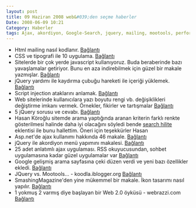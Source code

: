 ```yaml
---
layout: post
title: 09 Haziran 2008 web&#039;den seçme haberler
Date: 2008-06-09 10:21
Category: Haberler
tags: Ajax, akordiyon, Google-Search, jquery, mailing, mootools, performans, Script injection, tipografi, web2.0
---
```


-   Html mailing nasıl kodlanır. [Bağlantı][]
-   CSS ve tipografi ile 10 uygulama. [Bağlantı][1]
-   Sitelerde bir çok yerde javascript kullanıyoruz. Buda beraberinde
    bazı yavaşlamalar getiriyor. Bunu en aza indirebilmek için güzel bir
    makale yazmışlar. [Bağlantı][2]
-   jQuery yardımı ile kaydırma çubuğu hareketi ile içeriği yüklemek.
    [Bağlantı][3]
-   Script injection ataklarını anlamak. [Bağlantı][4]
-   Web sitelerinde kullanıcılara yazı boyutu rengi vb. değişiklikleri
    değiştirme imkanı vermek. Örnekler, fikirler ve tartışmalar
    [Bağlantı][5]
-   5 jQuery sorusu ve cevabı. [Bağlantı][6]
-   Hasan Köroğlu sitemde arama yaptığında aranan kriterin farklı renkte
    gösterilmesi halinde daha iyi olacağını söyledi bende [search     hilite][] eklentisi ile bunu hallettim. Öneri için teşekkürler Hasan
-   Asp.net'de ajax kullanımı hakkında 46 makale. [Bağlantı][7]
-   jQuery ile akordiyon menü yapımını makalesi. [Bağlantı][8]
-   25 adet anlatımlı ajax uygulaması. RSS okuyucusundan, sohbet
    uygulamasına kadar güzel uygulamalar var [Bağlantı][9]
-   Google gelişmiş arama sayfasına çeki düzen verdi ve yeni bazı
    özellikler ekledi. [Bağlantı][10]
-   JQuery vs. Mootools… - koodla.iblogger.org [Bağlantı][11]
-   SmashingMagazine'den yine mükemmel bir makale. İkon tasarımı nasıl
    yapılır. [Bağlantı][12]
-   1 yokmuş 2 varmış diye başlayan bir Web 2.0 öyküsü - webrazzi.com
    [Bağlantı][13]


  [Bağlantı]: http://www.sitepoint.com/article/code-html-email-newsletters
    "html mailing"
  [1]: http://www.3point7designs.com/blog/2008/06/02/10-examples-of-beautiful-css-typography-and-how-they-did-it/
    "css ve tipografi"
  [2]: http://bdn.backbase.com/blog/grauw/javascript-html-construction-benchmark
    "hızlı javascript"
  [3]: http://www.webresourcesdepot.com/load-content-while-scrolling-with-jquery/
    "kaydırma çubuğu"
  [4]: http://aspalliance.com/1648_Understanding_Script_Injection_Attacks.all
    "script injection"
  [5]: http://www.smashingmagazine.com/2008/06/05/style-switchers-are-back-ideas-examples-and-a-contest/
    "web sitemi değiştir"
  [6]: http://www.detacheddesigns.com/blog/blogSpecific.aspx?BlogId=74
    "jquery ?"
  [search hilite]: http://www.blog.mediaprojekte.de/cms-systeme/wordpress/wordpress-plugin-search-hilite/
    "search hilite"
  [7]: http://asp.net/learn/ajax-control-toolkit/ "asp.net - ajax"
  [8]: http://roshanbh.com.np/2008/06/accordion-menu-using-jquery.html
    "akordiyon menü"
  [9]: http://blog.artvaygraphics.com/?p=150 "ajax makaleleri"
  [10]: http://lifehacker.com/395264/googles-advanced-search-page-updates
    "gooogle"
  [11]: http://koodla.iblogger.org/2008/06/07/jquery-vs-mootools/
    "jquery mootools"
  [12]: http://www.smashingmagazine.com/2008/06/06/icon-design-tutorial-drawing-a-pencil-icon/
    "ikon yap"
  [13]: http://www.webrazzi.com/2008/06/06/1-yokmus-2-varmis-diye-baslayan-bir-web-20-oykusu/
    "web 2.0"
